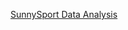 [SunnySport Data Analysis](https://github.com/xueweijia/SunnySport-Data-Analysis#sunnysport-data-analysis)
